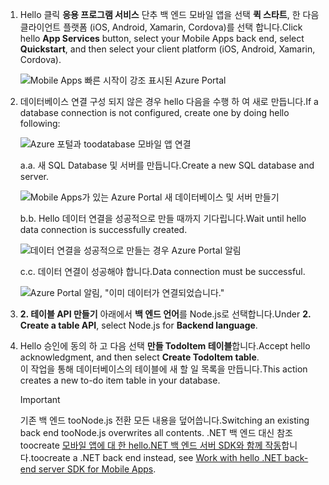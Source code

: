 
1. <span data-ttu-id="e8125-101">Hello 클릭 **응용 프로그램 서비스** 단추 백 엔드 모바일 앱을 선택 **퀵 스타트**, 한 다음 클라이언트 플랫폼 (iOS, Android, Xamarin, Cordova)를 선택 합니다.</span><span class="sxs-lookup"><span data-stu-id="e8125-101">Click hello **App Services** button, select your Mobile Apps back end, select **Quickstart**, and then select your client platform (iOS, Android, Xamarin, Cordova).</span></span>

    ![Mobile Apps 빠른 시작이 강조 표시된 Azure Portal][quickstart]

2. <span data-ttu-id="e8125-103">데이터베이스 연결 구성 되지 않은 경우 hello 다음을 수행 하 여 새로 만듭니다.</span><span class="sxs-lookup"><span data-stu-id="e8125-103">If a database connection is not configured, create one by doing hello following:</span></span>

    ![Azure 포털과 toodatabase 모바일 앱 연결][connect]

    <span data-ttu-id="e8125-105">a.</span><span class="sxs-lookup"><span data-stu-id="e8125-105">a.</span></span> <span data-ttu-id="e8125-106">새 SQL Database 및 서버를 만듭니다.</span><span class="sxs-lookup"><span data-stu-id="e8125-106">Create a new SQL database and server.</span></span>

    ![Mobile Apps가 있는 Azure Portal 새 데이터베이스 및 서버 만들기][server]

    <span data-ttu-id="e8125-108">b.</span><span class="sxs-lookup"><span data-stu-id="e8125-108">b.</span></span> <span data-ttu-id="e8125-109">Hello 데이터 연결을 성공적으로 만들 때까지 기다립니다.</span><span class="sxs-lookup"><span data-stu-id="e8125-109">Wait until hello data connection is successfully created.</span></span>

    ![데이터 연결을 성공적으로 만들는 경우 Azure Portal 알림][notification]

    <span data-ttu-id="e8125-111">c.</span><span class="sxs-lookup"><span data-stu-id="e8125-111">c.</span></span> <span data-ttu-id="e8125-112">데이터 연결이 성공해야 합니다.</span><span class="sxs-lookup"><span data-stu-id="e8125-112">Data connection must be successful.</span></span>

    ![Azure Portal 알림, "이미 데이터가 연결되었습니다."][already-connection]

3. <span data-ttu-id="e8125-114">**2. 테이블 API 만들기** 아래에서 **백 엔드 언어**를 Node.js로 선택합니다.</span><span class="sxs-lookup"><span data-stu-id="e8125-114">Under **2. Create a table API**, select Node.js for **Backend language**.</span></span> 
 
4. <span data-ttu-id="e8125-115">Hello 승인에 동의 하 고 다음 선택 **만들 TodoItem 테이블**합니다.</span><span class="sxs-lookup"><span data-stu-id="e8125-115">Accept hello acknowledgment, and then select **Create TodoItem table**.</span></span>  
    <span data-ttu-id="e8125-116">이 작업을 통해 데이터베이스의 테이블에 새 할 일 목록을 만듭니다.</span><span class="sxs-lookup"><span data-stu-id="e8125-116">This action creates a new to-do item table in your database.</span></span> 

    >[!IMPORTANT]
    > <span data-ttu-id="e8125-117">기존 백 엔드 tooNode.js 전환 모든 내용을 덮어씁니다.</span><span class="sxs-lookup"><span data-stu-id="e8125-117">Switching an existing back end tooNode.js overwrites all contents.</span></span> <span data-ttu-id="e8125-118">.NET 백 엔드 대신 참조 toocreate [모바일 앱에 대 한 hello.NET 백 엔드 서버 SDK와 함께 작동][instructions]합니다.</span><span class="sxs-lookup"><span data-stu-id="e8125-118">toocreate a .NET back end instead, see [Work with hello .NET back-end server SDK for Mobile Apps][instructions].</span></span>

<!-- Images. -->
[quickstart]: ./media/app-service-mobile-configure-new-backend/quickstart.png
[connect]: ./media/app-service-mobile-configure-new-backend/connect-to-bd.png
[notification]: ./media/app-service-mobile-configure-new-backend/notification-data-connection-create.png
[server]: ./media/app-service-mobile-configure-new-backend/create-new-server.png
[already-connection]: ./media/app-service-mobile-configure-new-backend/already-connection.png

<!-- URLs -->
[instructions]: ../articles/app-service-mobile/app-service-mobile-dotnet-backend-how-to-use-server-sdk.md#create-app
